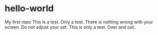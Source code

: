 # hello-world
My first repo
This is a test.  Only a test.  There is nothing wrong with your screen.
Do not adjust your set.
This is only a test.
Over and out.
